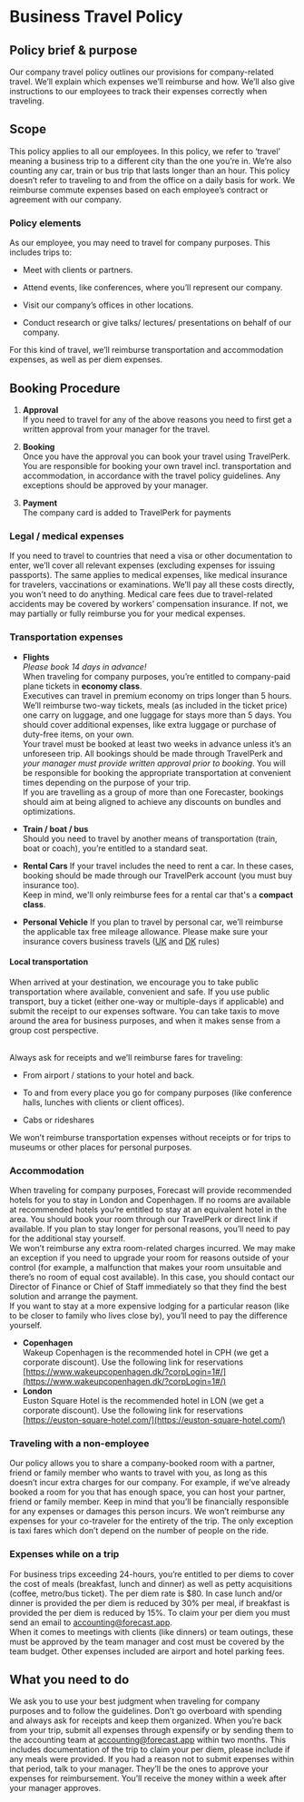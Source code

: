 # Business Travel Policy
## Policy brief & purpose
Our company travel policy outlines our provisions for company-related travel. We’ll explain which expenses we’ll reimburse and how. We’ll also give instructions to our employees to track their expenses correctly when traveling.
## Scope
This policy applies to all our employees. In this policy, we refer to ‘travel’ meaning a business trip to a different city than the one you’re in. We’re also counting any car, train or bus trip that lasts longer than an hour.
This policy doesn’t refer to traveling to and from the office on a daily basis for work. We reimburse commute expenses based on each employee’s contract or agreement with our company.
### Policy elements
As our employee, you may need to travel for company purposes. This includes trips to:
-   Meet with clients or partners.
    
-   Attend events, like conferences, where you’ll represent our company.
    
-   Visit our company’s offices in other locations.
    
-   Conduct research or give talks/ lectures/ presentations on behalf of our company.
    
For this kind of travel, we’ll reimburse transportation and accommodation expenses, as well as per diem expenses.
## Booking Procedure
1. **Approval** <br />
If you need to travel for any of the above reasons you need to first get a written approval from your manager for the travel.
  
2. **Booking** <br />
Once you have the approval you can book your travel using TravelPerk. You are responsible for booking your own travel incl. transportation and accommodation, in accordance with the travel policy guidelines. Any exceptions should be approved by your manager.
  
3. **Payment** <br />
The company card is added to TravelPerk for payments
### Legal / medical expenses
If you need to travel to countries that need a visa or other documentation to enter, we’ll cover all relevant expenses (excluding expenses for issuing passports). The same applies to medical expenses, like medical insurance for travelers, vaccinations or examinations. We’ll pay all these costs directly, you won’t need to do anything.
Medical care fees due to travel-related accidents may be covered by workers’ compensation insurance. If not, we may partially or fully reimburse you for your medical expenses.
### Transportation expenses
* **Flights** <br />
*Please book 14 days in advance!* <br />
When traveling for company purposes, you’re entitled to company-paid plane tickets in **economy class**. <br /> 
Executives can travel in premium economy on trips longer than 5 hours. <br /> 
We’ll reimburse two-way tickets, meals (as included in the ticket price) one carry on luggage, and one luggage for stays more than 5 days. You should cover additional expenses, like extra luggage or purchase of duty-free items, on your own. <br />
Your travel must be booked at least two weeks in advance unless it’s an unforeseen trip. All bookings should be made through TravelPerk and *your manager must provide written approval prior to booking*. You will be responsible for booking the appropriate transportation at convenient times depending on the purpose of your trip. <br /> 
If you are travelling as a group of more than one Forecaster, bookings should aim at being aligned to achieve any discounts on bundles and optimizations.

* **Train / boat / bus** <br />
Should you need to travel by another means of transportation (train, boat or coach), you’re entitled to a standard seat.

* **Rental Cars**
If your travel includes the need to rent a car. In these cases, booking should be made through our TravelPerk account (you must buy insurance too). <br />
Keep in mind, we'll only reimburse fees for a rental car that's a **compact class**.

* **Personal Vehicle**
If you plan to travel by personal car, we’ll reimburse the applicable tax free mileage allowance. Please make sure your insurance covers business travels ([UK](https://www.gov.uk/government/publications/rates-and-allowances-travel-mileage-and-fuel-allowances/travel-mileage-and-fuel-rates-and-allowances) and [DK](https://skat.dk/skat.aspx?oid=2296130) rules)
  
#### Local transportation
When arrived at your destination, we encourage you to take public transportation where available, convenient and safe. If you use public transport, buy a ticket (either one-way or multiple-days if applicable) and submit the receipt to our expenses software. You can take taxis to move around the area for business purposes, and when it makes sense from a group cost perspective. <br /><br /> 

Always ask for receipts and we’ll reimburse fares for traveling:
-   From airport / stations to your hotel and back.
    
-   To and from every place you go for company purposes (like conference halls, lunches with clients or client offices).
    
-   Cabs or rideshares
    
We won’t reimburse transportation expenses without receipts or for trips to museums or other places for personal purposes.
### Accommodation
When traveling for company purposes, Forecast will provide recommended hotels for you to stay in London and Copenhagen. If no rooms are available at recommended hotels you’re entitled to stay at an equivalent hotel in the area. You should book your room through our TravelPerk or direct link if available. If you plan to stay longer for personal reasons, you’ll need to pay for the additional stay yourself. <br />
We won’t reimburse any extra room-related charges incurred. We may make an exception if you need to upgrade your room for reasons outside of your control (for example, a malfunction that makes your room unsuitable and there’s no room of equal cost available). In this case, you should contact our Director of Finance or Chief of Staff immediately so that they find the best solution and arrange the payment. <br />
If you want to stay at a more expensive lodging for a particular reason (like to be closer to family who lives close by), you’ll need to pay the difference yourself.
* **Copenhagen** <br />
Wakeup Copenhagen is the recommended hotel in CPH (we get a corporate discount). Use the following link for reservations [https://www.wakeupcopenhagen.dk/?corpLogin=1#/](https://www.wakeupcopenhagen.dk/?corpLogin=1#/)
* **London** <br />
Euston Square Hotel is the recommended hotel in LON (we get a corporate discount). Use the following link for reservations [https://euston-square-hotel.com/](https://euston-square-hotel.com/)

### Traveling with a non-employee
Our policy allows you to share a company-booked room with a partner, friend or family member who wants to travel with you, as long as this doesn’t incur extra charges for our company. For example, if we’ve already booked a room for you that has enough space, you can host your partner, friend or family member. Keep in mind that you’ll be financially responsible for any expenses or damages this person incurs.
We won’t reimburse any expenses for your co-traveler for the entirety of the trip. The only exception is taxi fares which don’t depend on the number of people on the ride.
### Expenses while on a trip
For business trips exceeding 24-hours, you’re entitled to per diems to cover the cost of meals (breakfast, lunch and dinner) as well as petty acquisitions (coffee, metro/bus ticket). The per diem rate is $80. In case lunch and/or dinner is provided the per diem is reduced by 30% per meal, if breakfast is provided the per diem is reduced by 15%. To claim your per diem you must send an email to accounting@forecast.app. <br />
When it comes to meetings with clients (like dinners) or team outings, these must be approved by the team manager and cost must be covered by the team budget.
Other expenses included are airport and hotel parking fees.
## What you need to do
We ask you to use your best judgment when traveling for company purposes and to follow the guidelines. Don’t go overboard with spending and always ask for receipts and keep them organized.
When you’re back from your trip, submit all expenses through expensify or by sending them to the accounting team at accounting@forecast.app within two months. This includes documentation of the trip to claim your per diem, please include if any meals were provided. If you had a reason not to submit expenses within that period, talk to your manager. They’ll be the ones to approve your expenses for reimbursement. You’ll receive the money within a week after your manager approves.
